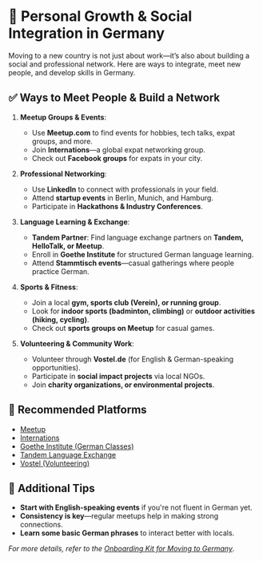 # 🚀 Personal Growth & Social Integration in Germany

Moving to a new country is not just about work—it’s also about building a social and professional network. Here are ways to integrate, meet new people, and develop skills in Germany.

## ✅ Ways to Meet People & Build a Network
1. **Meetup Groups & Events**:
   - Use **Meetup.com** to find events for hobbies, tech talks, expat groups, and more.
   - Join **Internations**—a global expat networking group.
   - Check out **Facebook groups** for expats in your city.

2. **Professional Networking**:
   - Use **LinkedIn** to connect with professionals in your field.
   - Attend **startup events** in Berlin, Munich, and Hamburg.
   - Participate in **Hackathons & Industry Conferences**.

3. **Language Learning & Exchange**:
   - **Tandem Partner**: Find language exchange partners on **Tandem, HelloTalk, or Meetup**.
   - Enroll in **Goethe Institute** for structured German language learning.
   - Attend **Stammtisch events**—casual gatherings where people practice German.

4. **Sports & Fitness**:
   - Join a local **gym, sports club (Verein), or running group**.
   - Look for **indoor sports (badminton, climbing)** or **outdoor activities (hiking, cycling)**.
   - Check out **sports groups on Meetup** for casual games.

5. **Volunteering & Community Work**:
   - Volunteer through **Vostel.de** (for English & German-speaking opportunities).
   - Participate in **social impact projects** via local NGOs.
   - Join **charity organizations, or environmental projects**.

## 📌 Recommended Platforms
- [Meetup](https://www.meetup.com/)
- [Internations](https://www.internations.org/)
- [Goethe Institute (German Classes)](https://www.goethe.de/en/index.html)
- [Tandem Language Exchange](https://www.tandem.net/)
- [Vostel (Volunteering)](https://www.vostel.de/)

## 📜 Additional Tips
- **Start with English-speaking events** if you're not fluent in German yet.
- **Consistency is key**—regular meetups help in making strong connections.
- **Learn some basic German phrases** to interact better with locals.

_For more details, refer to the [Onboarding Kit for Moving to Germany](../Germany_Onboarding_Kit.md)_.
